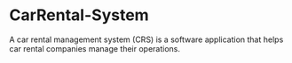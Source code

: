 # CarRental-System
A car rental management system (CRS) is a software application that helps car rental companies manage their operations. 

